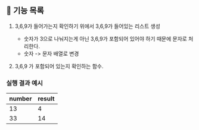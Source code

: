 ## 🚀 기능 목록

1. 3,6,9가 들어가는지 확인하기 위에서 3,6,9가 들어있는 리스트 생성
    - 숫자가 3으로 나눠지는게 아닌 3,6,9가 포함되어 있어야 하기 때문에 문자로 처리한다.
    - 숫자 -> 문자 배열로 변경

2. 3,6,9 가 포함되어 있는지 확인하는 함수. 


### 실행 결과 예시

| number | result |
| --- | --- |
| 13 | 4 |
| 33 | 14 |
